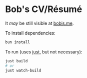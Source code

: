# Bob's CV/Résumé

It _may_ be still visible at [bobis.me](https://bobis.me).

To install dependencies:

```bash
bun install
```

To run (uses [just](https://github.com/casey/just), but not necessary):

```bash
just build
# or
just watch-build
```
